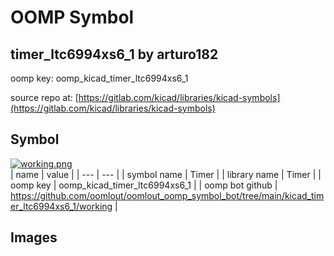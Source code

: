 # OOMP Symbol  
## timer_ltc6994xs6_1  by arturo182  
  
oomp key: oomp_kicad_timer_ltc6994xs6_1  
  
source repo at: [https://gitlab.com/kicad/libraries/kicad-symbols](https://gitlab.com/kicad/libraries/kicad-symbols)  
## Symbol  
  
[![working.png](working_600.png)](working.png)  
| name | value | 
| --- | --- | 
| symbol name | Timer | 
| library name | Timer | 
| oomp key | oomp_kicad_timer_ltc6994xs6_1 | 
| oomp bot github | https://github.com/oomlout/oomlout_oomp_symbol_bot/tree/main/kicad_timer_ltc6994xs6_1/working | 
## Images  
